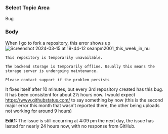 ### Select Topic Area

Bug

### Body

When I go to fork a repository, this error shows up
![Screenshot 2024-03-15 at 19-44-12 seanpm2001_this_week_in_nu](https://github.com/community/community/assets/65933340/e492ef5e-6b53-4ae9-b80d-d615ddc1b17f)

```
This repository is temporarily unavailable.

The backend storage is temporarily offline. Usually this means the storage server is undergoing maintenance.

Please contact support if the problem persists
```

It fixes itself after 10 minutes, but every 3rd repository created has this bug. It has been consistent for about 2½ hours now. I would expect https://www.githubstatus.com/ to say something by now (this is the second major error this month that wasn't reported there, the other being uploads not working for around 9 hours)

**Edit1:** The issue is still occurring at 4:09 pm the next day, the issue has lasted for nearly 24 hours now, with no response from GitHub.

